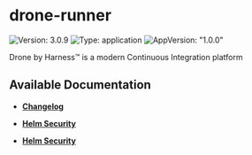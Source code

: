 # drone-runner

![Version: 3.0.9](https://img.shields.io/badge/Version-3.0.9-informational?style=flat-square) ![Type: application](https://img.shields.io/badge/Type-application-informational?style=flat-square) ![AppVersion: "1.0.0"](https://img.shields.io/badge/AppVersion-"1.0.0"-informational?style=flat-square)

Drone by Harness™ is a modern Continuous Integration platform

## Available Documentation

- [**Changelog**](CHANGELOG)

- [**Helm Security**](container-security)

- [**Helm Security**](helm-security)

